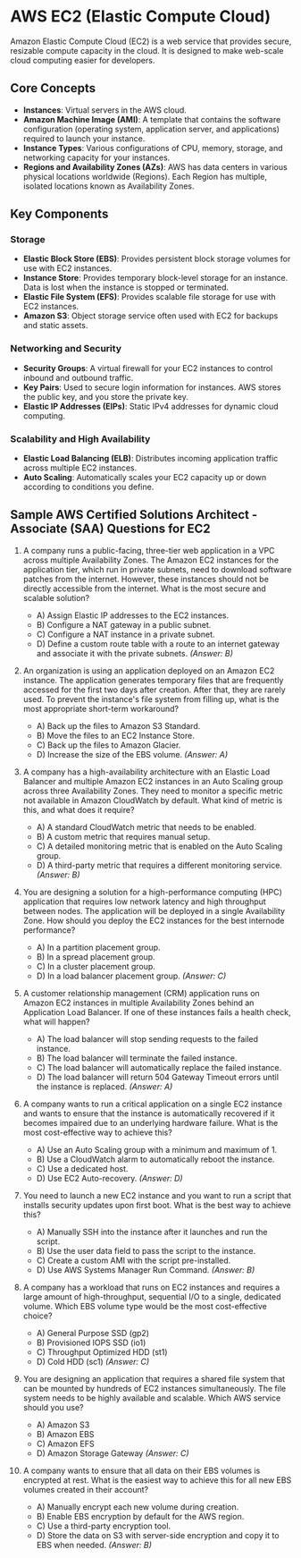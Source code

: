 # AWS EC2 (Elastic Compute Cloud)

Amazon Elastic Compute Cloud (EC2) is a web service that provides secure, resizable compute capacity in the cloud. It is designed to make web-scale cloud computing easier for developers.

## Core Concepts

*   **Instances**: Virtual servers in the AWS cloud.
*   **Amazon Machine Image (AMI)**: A template that contains the software configuration (operating system, application server, and applications) required to launch your instance.
*   **Instance Types**: Various configurations of CPU, memory, storage, and networking capacity for your instances.
*   **Regions and Availability Zones (AZs)**: AWS has data centers in various physical locations worldwide (Regions). Each Region has multiple, isolated locations known as Availability Zones.

## Key Components

### Storage

*   **Elastic Block Store (EBS)**: Provides persistent block storage volumes for use with EC2 instances.
*   **Instance Store**: Provides temporary block-level storage for an instance. Data is lost when the instance is stopped or terminated.
*   **Elastic File System (EFS)**: Provides scalable file storage for use with EC2 instances.
*   **Amazon S3**: Object storage service often used with EC2 for backups and static assets.

### Networking and Security

*   **Security Groups**: A virtual firewall for your EC2 instances to control inbound and outbound traffic.
*   **Key Pairs**: Used to secure login information for instances. AWS stores the public key, and you store the private key.
*   **Elastic IP Addresses (EIPs)**: Static IPv4 addresses for dynamic cloud computing.

### Scalability and High Availability

*   **Elastic Load Balancing (ELB)**: Distributes incoming application traffic across multiple EC2 instances.
*   **Auto Scaling**: Automatically scales your EC2 capacity up or down according to conditions you define.

## Sample AWS Certified Solutions Architect - Associate (SAA) Questions for EC2

1.  A company runs a public-facing, three-tier web application in a VPC across multiple Availability Zones. The Amazon EC2 instances for the application tier, which run in private subnets, need to download software patches from the internet. However, these instances should not be directly accessible from the internet. What is the most secure and scalable solution?
    *   A) Assign Elastic IP addresses to the EC2 instances.
    *   B) Configure a NAT gateway in a public subnet.
    *   C) Configure a NAT instance in a private subnet.
    *   D) Define a custom route table with a route to an internet gateway and associate it with the private subnets.
    *(Answer: B)*

2.  An organization is using an application deployed on an Amazon EC2 instance. The application generates temporary files that are frequently accessed for the first two days after creation. After that, they are rarely used. To prevent the instance's file system from filling up, what is the most appropriate short-term workaround?
    *   A) Back up the files to Amazon S3 Standard.
    *   B) Move the files to an EC2 Instance Store.
    *   C) Back up the files to Amazon Glacier.
    *   D) Increase the size of the EBS volume.
    *(Answer: A)*

3.  A company has a high-availability architecture with an Elastic Load Balancer and multiple Amazon EC2 instances in an Auto Scaling group across three Availability Zones. They need to monitor a specific metric not available in Amazon CloudWatch by default. What kind of metric is this, and what does it require?
    *   A) A standard CloudWatch metric that needs to be enabled.
    *   B) A custom metric that requires manual setup.
    *   C) A detailed monitoring metric that is enabled on the Auto Scaling group.
    *   D) A third-party metric that requires a different monitoring service.
    *(Answer: B)*

4.  You are designing a solution for a high-performance computing (HPC) application that requires low network latency and high throughput between nodes. The application will be deployed in a single Availability Zone. How should you deploy the EC2 instances for the best internode performance?
    *   A) In a partition placement group.
    *   B) In a spread placement group.
    *   C) In a cluster placement group.
    *   D) In a load balancer placement group.
    *(Answer: C)*

5.  A customer relationship management (CRM) application runs on Amazon EC2 instances in multiple Availability Zones behind an Application Load Balancer. If one of these instances fails a health check, what will happen?
    *   A) The load balancer will stop sending requests to the failed instance.
    *   B) The load balancer will terminate the failed instance.
    *   C) The load balancer will automatically replace the failed instance.
    *   D) The load balancer will return 504 Gateway Timeout errors until the instance is replaced.
    *(Answer: A)*

6.  A company wants to run a critical application on a single EC2 instance and wants to ensure that the instance is automatically recovered if it becomes impaired due to an underlying hardware failure. What is the most cost-effective way to achieve this?
    *   A) Use an Auto Scaling group with a minimum and maximum of 1.
    *   B) Use a CloudWatch alarm to automatically reboot the instance.
    *   C) Use a dedicated host.
    *   D) Use EC2 Auto-recovery.
    *(Answer: D)*

7.  You need to launch a new EC2 instance and you want to run a script that installs security updates upon first boot. What is the best way to achieve this?
    *   A) Manually SSH into the instance after it launches and run the script.
    *   B) Use the user data field to pass the script to the instance.
    *   C) Create a custom AMI with the script pre-installed.
    *   D) Use AWS Systems Manager Run Command.
    *(Answer: B)*

8.  A company has a workload that runs on EC2 instances and requires a large amount of high-throughput, sequential I/O to a single, dedicated volume. Which EBS volume type would be the most cost-effective choice?
    *   A) General Purpose SSD (gp2)
    *   B) Provisioned IOPS SSD (io1)
    *   C) Throughput Optimized HDD (st1)
    *   D) Cold HDD (sc1)
    *(Answer: C)*

9.  You are designing an application that requires a shared file system that can be mounted by hundreds of EC2 instances simultaneously. The file system needs to be highly available and scalable. Which AWS service should you use?
    *   A) Amazon S3
    *   B) Amazon EBS
    *   C) Amazon EFS
    *   D) Amazon Storage Gateway
    *(Answer: C)*

10. A company wants to ensure that all data on their EBS volumes is encrypted at rest. What is the easiest way to achieve this for all new EBS volumes created in their account?
    *   A) Manually encrypt each new volume during creation.
    *   B) Enable EBS encryption by default for the AWS region.
    *   C) Use a third-party encryption tool.
    *   D) Store the data on S3 with server-side encryption and copy it to EBS when needed.
    *(Answer: B)*
